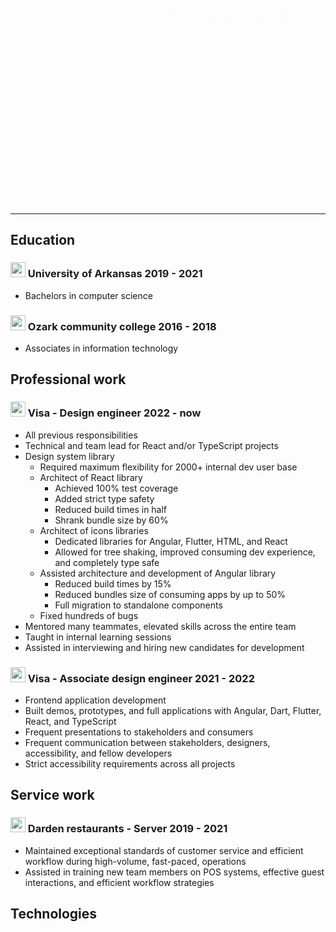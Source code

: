 <style>
    h2, h3{
        .brand {
            inline-size: 100%;
            max-block-size: 1.5rem;
            max-inline-size: 1.5rem;
        }
    }
    .drop-in-animation{
        animation: drop-in forwards 4s 1;
        animation-delay: 2s;
        border-radius: 50%;
        opacity: 0%;
        transform: translateY(-2rem);
    }

    .hand {
        animation: wave forwards 0.9s 3;
        animation-delay: 5.5s;
        animation-timing-function: linear;
        &:hover{
            animation: wave forwards 0.9s infinite;
        }
    }

    .hero{
        align-items: center;
        display: flex;
        flex-wrap: wrap;
        gap: 3rem;
        justify-content: center;
    }

    .hero-text{
        animation-duration: 3s;
        animation-name: drop-in;
        flex-basis: 50%;
    }

    .profile-img { 
        block-size: 196px;
        border: 6px solid color-mix(in srgb, var(--surface-primary) 50%, transparent);
        border-radius: var(--border-radius);
        inline-size: 196px;
        transform: translateY(0);
    }

    .profile-img-glow{
        block-size: 100%;
        border-radius: var(--border-radius);
        filter: blur(16px);
        inline-size: 100%;
        overflow: hidden;
        position: absolute;

        &:before{
            animation: rotate 8s linear infinite;
            background: var(--hero-gradient);
            background-repeat: no-repeat;
            block-size:  150%;
            content: '';
            position: absolute;
            inline-size: 150% ;
            left: -25%;
            top: -25%;
        }
    }

    .stack{
        block-size:  fit-content;
        inline-size: fit-content ;
        position: relative;
    }


    @keyframes drop-in{
        0% {
            border-radius: 50%;
            opacity: 0%;
            transform: translateY(-2rem);
        }
        25% {
            border-radius: 50%;
        }
        50%{
            opacity: 100%;
        }
        100% {
            border-radius: var(--border-radius);
            opacity: 100%;
            transform: translateY(0);
        }
    }

    @keyframes rotate {
        100% {
            transform: rotate(1turn);
        }
    }
    
    @keyframes wave {
        60% {
            transform: translateX(15px) rotate(16deg);
        }
    }
</style>

<div class="hero">

<div class="stack">
<div class="drop-in-animation profile-img-glow">
</div>
<img loading="eager" class="drop-in-animation elevated-hover profile-img" src="/Portfolio/imgs/profile.jpg" />
</div>

<div class="flex-1 hero-text">
<h1> Hi I'm Luke <span aria-hidden="true" class="hand">👋🏻</span></h1>

<blockquote class="badge badge-subtle blockquote">Passionate. Professional. Programmer.</blockquote>

<p>Let me introduce myself. I've been a professional programmer for over three years, with experience dating back to 2016. I’m currently focused on frontend development, specializing in web projects and some mobile work. I also have a wide range of passions and hobbies, which you can explore further on my <a class="link" href="/Portfolio/about-me">about me</a> page.</p>
</div>
</div>

---

## Education

### <span class="flex-1 gap-4 row align-center"><img alt="" class="brand margin-right-4" src="/Portfolio/brands/uark.svg"/> University of Arkansas</span> <span class="badge">2019 - 2021</span>

<div class="list-styled">

-   Bachelors in computer science

</div>

### <span class="flex-1 gap-4 row align-center"><img alt="" class="brand margin-right-4" src="/Portfolio/brands/otc.svg"/> Ozark community college</span> <span class="badge">2016 - 2018</span>

<div class="list-styled">

-   Associates in information technology

</div>

## Professional work

### <span class="flex-1 gap-4 row align-center"><img alt="" class="brand margin-right-4" src="/Portfolio/brands/visa-equity.svg"/> Visa - Design engineer</span> <span class="badge">2022 - now</span>

<div class="list-styled">

-   All previous responsibilities
-   Technical and team lead for React and/or TypeScript projects
-   Design system library
    -   Required maximum flexibility for 2000+ internal dev user base
    -   Architect of React library
        -   Achieved 100% test coverage
        -   Added strict type safety
        -   Reduced build times in half
        -   Shrank bundle size by 60%
    -   Architect of icons libraries
        -   Dedicated libraries for Angular, Flutter, HTML, and React
        -   Allowed for tree shaking, improved consuming dev experience, and completely type safe
    -   Assisted architecture and development of Angular library
        -   Reduced build times by 15%
        -   Reduced bundles size of consuming apps by up to 50%
        -   Full migration to standalone components
    -   Fixed hundreds of bugs
-   Mentored many teammates, elevated skills across the entire team
-   Taught in internal learning sessions
-   Assisted in interviewing and hiring new candidates for development

</div>

### <span class="flex-1 gap-4 row align-center"><img alt="" class="brand margin-right-4" src="/Portfolio/brands/visa-equity.svg"/> Visa - Associate design engineer</span> <span class="badge">2021 - 2022</span>

<div class="list-styled">

-   Frontend application development
-   Built demos, prototypes, and full applications with Angular, Dart, Flutter, React, and TypeScript
-   Frequent presentations to stakeholders and consumers
-   Frequent communication between stakeholders, designers, accessibility, and fellow developers
-   Strict accessibility requirements across all projects

</div>

## Service work

### <span class="flex-1 gap-4 row align-center"><img alt="" class="brand margin-right-4" src="/Portfolio/brands/olive-garden.svg"/> Darden restaurants - Server</span> <span class="badge">2019 - 2021</span>

<div class="list-styled">

-   Maintained exceptional standards of customer service and efficient workflow during high-volume, fast-paced, operations
-   Assisted in training new team members on POS systems, effective guest interactions, and efficient workflow strategies

</div>

## Technologies
